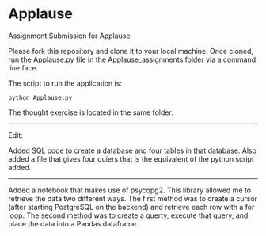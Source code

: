 # Applause
Assignment Submission for Applause

Please fork this repository and clone it to your local machine. Once cloned, run the Applause.py file in the Applause_assignments folder via a command line face. 

The script to run the application is:
    
    python Applause.py

The thought exercise is located in the same folder.

---------------------------------------------------------------------------------------------------------------------------------------------
Edit: 

Added SQL code to create a database and four tables in that database.
Also added a file that gives four quiers that is the equivalent of the python script added. 

-----------------------------------------------------------------------------------------------------------------------------------

Added a notebook that makes use of psycopg2. This library allowed me to retrieve the data two different ways. The first method was to create a cursor (after starting PostgreSQL on the backend) and retrieve each row with a for loop. The second method was to create a querty, execute that query, and place the data into a Pandas dataframe.
